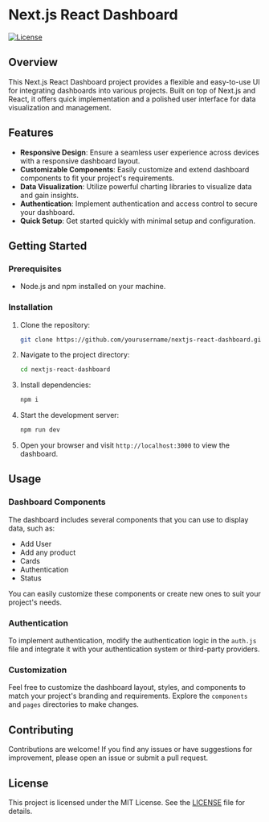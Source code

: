 # Next.js React Dashboard 

[![License](https://img.shields.io/badge/license-MIT-blue.svg)](https://opensource.org/licenses/MIT)

## Overview


This Next.js React Dashboard project provides a flexible and easy-to-use UI for integrating dashboards into various projects. Built on top of Next.js and React, it offers quick implementation and a polished user interface for data visualization and management.

## Features
 
- **Responsive Design**: Ensure a seamless user experience across devices with a responsive dashboard layout.
- **Customizable Components**: Easily customize and extend dashboard components to fit your project's requirements.
- **Data Visualization**: Utilize powerful charting libraries to visualize data and gain insights.
- **Authentication**: Implement authentication and access control to secure your dashboard.
- **Quick Setup**: Get started quickly with minimal setup and configuration.

## Getting Started


### Prerequisites


- Node.js and npm installed on your machine.

### Installation

1. Clone the repository:

   ```bash
   git clone https://github.com/yourusername/nextjs-react-dashboard.git
   ```

2. Navigate to the project directory:

   ```bash
   cd nextjs-react-dashboard
   ```

3. Install dependencies:

   ```bash
   npm i
   ```

4. Start the development server:

   ```bash
   npm run dev
   ```

5. Open your browser and visit `http://localhost:3000` to view the dashboard.

## Usage

### Dashboard Components

The dashboard includes several components that you can use to display data, such as:

- Add User
- Add any product
- Cards
- Authentication
- Status

You can easily customize these components or create new ones to suit your project's needs.

### Authentication

To implement authentication, modify the authentication logic in the `auth.js` file and integrate it with your authentication system or third-party providers.

### Customization

Feel free to customize the dashboard layout, styles, and components to match your project's branding and requirements. Explore the `components` and `pages` directories to make changes.

## Contributing

Contributions are welcome! If you find any issues or have suggestions for improvement, please open an issue or submit a pull request.

## License

This project is licensed under the MIT License. See the [LICENSE](LICENSE) file for details.

